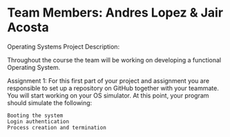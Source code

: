 # Team Members: Andres Lopez & Jair Acosta
Operating Systems Project Description:

Throughout the course the team will be working on developing a functional Operating System.

Assignment 1:
For this first part of your project and assignment you are responsible to set up a repository on GitHub together with your teammate. You will start working on your OS simulator. At this point, your program should simulate the following:

    Booting the system
    Login authentication
    Process creation and termination
